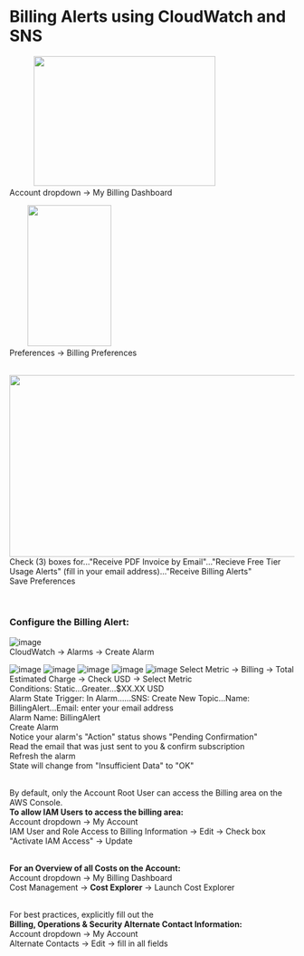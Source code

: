 # Billing Alerts using CloudWatch and SNS

&nbsp;&nbsp;&nbsp;&nbsp;&nbsp;&nbsp;&nbsp;&nbsp;&nbsp;&nbsp;&nbsp;<img src="https://user-images.githubusercontent.com/80132085/112924969-0d4a1e00-90df-11eb-85ab-989ba5b7ff81.png" width="321" height="229.5"> \
Account dropdown → My Billing Dashboard

&nbsp;&nbsp;&nbsp;&nbsp;&nbsp;&nbsp;&nbsp;&nbsp;<img src="https://user-images.githubusercontent.com/80132085/112925436-dc1e1d80-90df-11eb-8134-fb78827bba5a.png" width="148.5" height="249"> \
Preferences → Billing Preferences

&nbsp;&nbsp;&nbsp;&nbsp;&nbsp;&nbsp;&nbsp;&nbsp;<img src="https://user-images.githubusercontent.com/80132085/112925731-5058c100-90e0-11eb-8af1-1e319429b1c1.png" width="873.75" height="321"> \
Check (3) boxes for..."Receive PDF Invoice by Email"..."Recieve Free Tier Usage Alerts" (fill in your email address)..."Receive Billing Alerts" \
Save Preferences

<br/>

### Configure the Billing Alert:

![image](https://user-images.githubusercontent.com/80132085/112926232-2522a180-90e1-11eb-9d57-1b232526ed1d.png) \
CloudWatch → Alarms → Create Alarm

![image](https://user-images.githubusercontent.com/80132085/112926710-d6c1d280-90e1-11eb-8884-94cdc10c6b6d.png)
![image](https://user-images.githubusercontent.com/80132085/112926781-f48f3780-90e1-11eb-8ab6-7174f23a1a56.png)
![image](https://user-images.githubusercontent.com/80132085/112926829-040e8080-90e2-11eb-9049-fe5afb94f2cc.png)
![image](https://user-images.githubusercontent.com/80132085/112926917-21dbe580-90e2-11eb-8ec3-3286c125af19.png)
![image](https://user-images.githubusercontent.com/80132085/112926939-2a342080-90e2-11eb-9250-075c335560b2.png)
Select Metric → Billing → Total Estimated Charge → Check USD → Select Metric \
Conditions: Static...Greater...$XX.XX USD \
Alarm State Trigger: In Alarm......SNS: Create New Topic...Name: BillingAlert...Email: enter your email address \
Alarm Name: BillingAlert \
Create Alarm \
Notice your alarm's "Action" status shows "Pending Confirmation" \
Read the email that was just sent to you & confirm subscription \
Refresh the alarm \
State will change from "Insufficient Data" to "OK"

\
By default, only the Account Root User can access the Billing area on the AWS Console. \
**To allow IAM Users to access the billing area:** \
Account dropdown → My Account \
IAM User and Role Access to Billing Information → Edit → Check box "Activate IAM Access" → Update

\
**For an Overview of all Costs on the Account:** \
Account dropdown → My Billing Dashboard \
Cost Management → **Cost Explorer** → Launch Cost Explorer

\
For best practices, explicitly fill out the \
**Billing, Operations & Security Alternate Contact Information:** \
Account dropdown → My Account \
Alternate Contacts → Edit → fill in all fields

